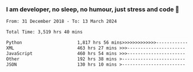 ### I am developer, no sleep, no humour, just stress and code 👋


<!--START_SECTION:waka-->

```txt
From: 31 December 2018 - To: 13 March 2024

Total Time: 3,519 hrs 40 mins

Python                     1,817 hrs 56 mins>>>>>>>>>>>>>------------   51.65 %
XML                        463 hrs 27 mins >>>----------------------   13.17 %
JavaScript                 460 hrs 54 mins >>>----------------------   13.10 %
Other                      192 hrs 38 mins >------------------------   05.47 %
JSON                       130 hrs 10 mins >------------------------   03.70 %
```

<!--END_SECTION:waka-->
